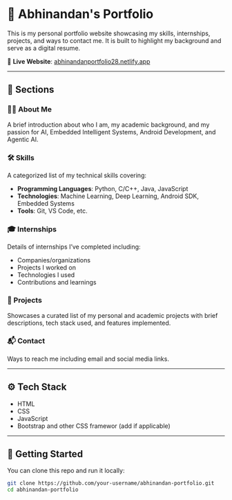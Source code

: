 # 💼 Abhinandan's Portfolio

This is my personal portfolio website showcasing my skills, internships, projects, and ways to contact me. It is built to highlight my background and serve as a digital resume.

🔗 **Live Website**: [abhinandanportfolio28.netlify.app](https://abhinandanportfolio28.netlify.app/)

---

## 📌 Sections

### 🧑‍💼 About Me
A brief introduction about who I am, my academic background, and my passion for AI, Embedded Intelligent Systems, Android Development, and Agentic AI.

### 🛠️ Skills
A categorized list of my technical skills covering:
- **Programming Languages**: Python, C/C++, Java, JavaScript
- **Technologies**: Machine Learning, Deep Learning, Android SDK, Embedded Systems
- **Tools**: Git, VS Code, etc.

### 🎓 Internships
Details of internships I’ve completed including:
- Companies/organizations
- Projects I worked on
- Technologies I used
- Contributions and learnings

### 🚀 Projects
Showcases a curated list of my personal and academic projects with brief descriptions, tech stack used, and features implemented.

### 📬 Contact
Ways to reach me including email and social media links.

---

## ⚙️ Tech Stack

- HTML
- CSS
- JavaScript
- Bootstrap and other CSS framewor (add if applicable)

---

## 🚀 Getting Started

You can clone this repo and run it locally:

```bash
git clone https://github.com/your-username/abhinandan-portfolio.git
cd abhinandan-portfolio
